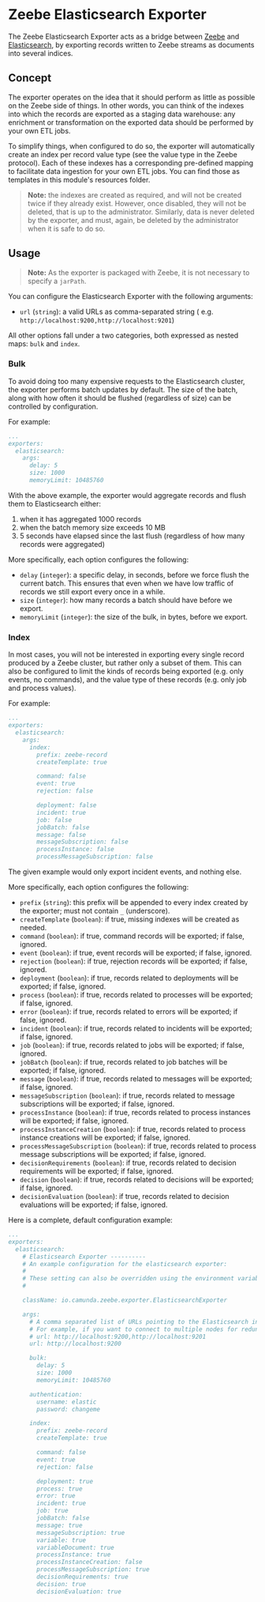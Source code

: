 # Zeebe Elasticsearch Exporter

The Zeebe Elasticsearch Exporter acts as a bridge between
[Zeebe](https://zeebe.io/) and [Elasticsearch](https://www.elastic.co/products/elasticsearch), by
exporting records written to Zeebe streams as documents into several indices.

## Concept

The exporter operates on the idea that it should perform as little as possible on the Zeebe side of
things. In other words, you can think of the indexes into which the records are exported as a
staging data warehouse: any enrichment or transformation on the exported data should be performed by
your own ETL jobs.

To simplify things, when configured to do so, the exporter will automatically create an index per
record value type (see the value type in the Zeebe protocol). Each of these indexes has a
corresponding pre-defined mapping to facilitate data ingestion for your own ETL jobs. You can find
those as templates in this module's resources folder.

> **Note:** the indexes are created as required, and will not be created twice if they already exist. However,
> once disabled, they will not be deleted, that is up to the administrator. Similarly, data is never deleted by
> the exporter, and must, again, be deleted by the administrator when it is safe to do so.

## Usage

> **Note:** As the exporter is packaged with Zeebe, it is not necessary to specify a `jarPath`.

You can configure the Elasticsearch Exporter with the following arguments:

* `url` (`string`): a valid URLs as comma-separated string (
  e.g. `http://localhost:9200,http://localhost:9201`)

All other options fall under a two categories, both expressed as nested maps: `bulk` and `index`.

### Bulk

To avoid doing too many expensive requests to the Elasticsearch cluster, the exporter performs batch
updates by default. The size of the batch, along with how often it should be flushed (regardless of
size) can be controlled by configuration.

For example:

```yaml
...
exporters:
  elasticsearch:
    args:
      delay: 5
      size: 1000
      memoryLimit: 10485760
```

With the above example, the exporter would aggregate records and flush them to Elasticsearch either:

1. when it has aggregated 1000 records
2. when the batch memory size exceeds 10 MB
3. 5 seconds have elapsed since the last flush (regardless of how many records were aggregated)

More specifically, each option configures the following:

* `delay` (`integer`): a specific delay, in seconds, before we force flush the current batch. This
  ensures that even when we have low traffic of records we still export every once in a while.
* `size` (`integer`): how many records a batch should have before we export.
* `memoryLimit` (`integer`): the size of the bulk, in bytes, before we export.

### Index

In most cases, you will not be interested in exporting every single record produced by a Zeebe
cluster, but rather only a subset of them. This can also be configured to limit the kinds of records
being exported (e.g. only events, no commands), and the value type of these records (e.g. only job
and process values).

For example:

```yaml
...
exporters:
  elasticsearch:
    args:
      index:
        prefix: zeebe-record
        createTemplate: true

        command: false
        event: true
        rejection: false

        deployment: false
        incident: true
        job: false
        jobBatch: false
        message: false
        messageSubscription: false
        processInstance: false
        processMessageSubscription: false
```

The given example would only export incident events, and nothing else.

More specifically, each option configures the following:

* `prefix` (`string`): this prefix will be appended to every index created by the exporter; must not
  contain `_` (underscore).
* `createTemplate` (`boolean`): if true, missing indexes will be created as needed.
* `command` (`boolean`): if true, command records will be exported; if false, ignored.
* `event` (`boolean`): if true, event records will be exported; if false, ignored.
* `rejection` (`boolean`): if true, rejection records will be exported; if false, ignored.
* `deployment` (`boolean`): if true, records related to deployments will be exported; if false,
  ignored.
* `process` (`boolean`): if true, records related to processes will be exported; if false, ignored.
* `error` (`boolean`): if true, records related to errors will be exported; if false, ignored.
* `incident` (`boolean`): if true, records related to incidents will be exported; if false, ignored.
* `job` (`boolean`): if true, records related to jobs will be exported; if false, ignored.
* `jobBatch` (`boolean`): if true, records related to job batches will be exported; if false,
  ignored.
* `message` (`boolean`): if true, records related to messages will be exported; if false, ignored.
* `messageSubscription` (`boolean`): if true, records related to message subscriptions will be
  exported; if false, ignored.
* `processInstance` (`boolean`): if true, records related to process instances will be exported; if
  false, ignored.
* `processInstanceCreation` (`boolean`): if true, records related to process instance creations will
  be exported; if false, ignored.
* `processMessageSubscription` (`boolean`): if true, records related to process message
  subscriptions will be exported; if false, ignored.
* `decisionRequirements` (`boolean`): if true, records related to decision requirements will be
   exported; if false, ignored.
* `decision` (`boolean`): if true, records related to decisions will be exported; if false, ignored.
* `decisionEvaluation` (`boolean`): if true, records related to decision evaluations will be
   exported; if false, ignored.

Here is a complete, default configuration example:

```yaml
...
exporters:
  elasticsearch:
    # Elasticsearch Exporter ----------
    # An example configuration for the elasticsearch exporter:
    #
    # These setting can also be overridden using the environment variables "ZEEBE_BROKER_EXPORTERS_ELASTICSEARCH_..."
    #

    className: io.camunda.zeebe.exporter.ElasticsearchExporter

    args:
      # A comma separated list of URLs pointing to the Elasticsearch instances you wish to export to.
      # For example, if you want to connect to multiple nodes for redundancy:
      # url: http://localhost:9200,http://localhost:9201
      url: http://localhost:9200

      bulk:
        delay: 5
        size: 1000
        memoryLimit: 10485760

      authentication:
        username: elastic
        password: changeme

      index:
        prefix: zeebe-record
        createTemplate: true

        command: false
        event: true
        rejection: false

        deployment: true
        process: true
        error: true
        incident: true
        job: true
        jobBatch: false
        message: true
        messageSubscription: true
        variable: true
        variableDocument: true
        processInstance: true
        processInstanceCreation: false
        processMessageSubscription: true
        decisionRequirements: true
        decision: true
        decisionEvaluation: true
```

